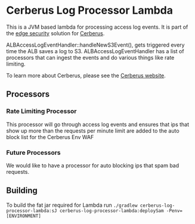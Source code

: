 # Cerberus Log Processor Lambda

This is a JVM based lambda for processing access log events. It is part of the [edge security](http://engineering.nike.com/cerberus/docs/architecture/infrastructure-overview)
solution for [Cerberus](http://engineering.nike.com/cerberus/).

ALBAccessLogEventHandler::handleNewS3Event(), gets triggered every time the ALB saves a log to S3.
ALBAccessLogEventHandler has a list of processors that can ingest the events and do various things like rate limiting.

To learn more about Cerberus, please see the [Cerberus website](http://engineering.nike.com/cerberus/).

## Processors

### Rate Limiting Processor
This processor will go through access log events and ensures that ips that show up more than the requests per minute limit are added to the auto block list for the Cerberus Env WAF

### Future Processors
We would like to have a processor for auto blocking ips that spam bad requests.

## Building

To build the fat jar required for Lambda run `./gradlew cerberus-log-processor-lambda:sJ cerberus-log-processor-lambda:deploySam -Penv=[ENVIRONMENT]`

